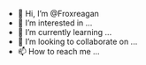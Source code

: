 - 👋 Hi, I’m @Froxreagan
- 👀 I’m interested in ...
- 🌱 I’m currently learning ...
- 💞️ I’m looking to collaborate on ...
- 📫 How to reach me ...

<!---
Froxreagan/Froxreagan is a ✨ special ✨ repository because its `README.md` (this file) appears on your GitHub profile.
You can click the Preview link to take a look at your changes.
--->
